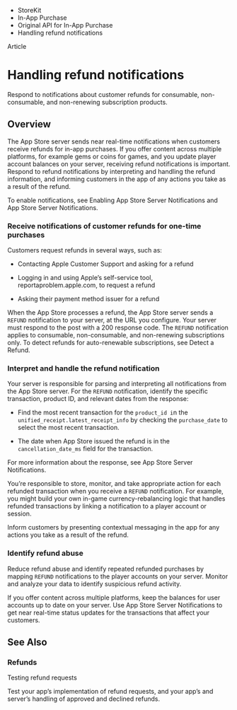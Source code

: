 

- StoreKit
- In-App Purchase
- Original API for In-App Purchase
-  Handling refund notifications 

Article

# Handling refund notifications

Respond to notifications about customer refunds for consumable, non-consumable, and non-renewing subscription products.

## Overview

The App Store server sends near real-time notifications when customers receive refunds for in-app purchases. If you offer content across multiple platforms, for example gems or coins for games, and you update player account balances on your server, receiving refund notifications is important. Respond to refund notifications by interpreting and handling the refund information, and informing customers in the app of any actions you take as a result of the refund.

To enable notifications, see Enabling App Store Server Notifications and App Store Server Notifications.

### Receive notifications of customer refunds for one-time purchases

Customers request refunds in several ways, such as:

- Contacting Apple Customer Support and asking for a refund

- Logging in and using Apple’s self-service tool, reportaproblem.apple.com, to request a refund

- Asking their payment method issuer for a refund

When the App Store processes a refund, the App Store server sends a `REFUND` notification to your server, at the URL you configure. Your server must respond to the post with a 200 response code. The `REFUND` notification applies to consumable, non-consumable, and non-renewing subscriptions only. To detect refunds for auto-renewable subscriptions, see Detect a Refund.

### Interpret and handle the refund notification

Your server is responsible for parsing and interpreting all notifications from the App Store server. For the `REFUND` notification, identify the specific transaction, product ID, and relevant dates from the response:

- Find the most recent transaction for the `product_id i`n the `unified_receipt.latest_receipt_info` by checking the `purchase_date` to select the most recent transaction.

- The date when App Store issued the refund is in the `cancellation_date_ms` field for the transaction.

For more information about the response, see App Store Server Notifications.

You’re responsible to store, monitor, and take appropriate action for each refunded transaction when you receive a `REFUND` notification. For example, you might build your own in-game currency-rebalancing logic that handles refunded transactions by linking a notification to a player account or session.

Inform customers by presenting contextual messaging in the app for any actions you take as a result of the refund.

### Identify refund abuse

Reduce refund abuse and identify repeated refunded purchases by mapping `REFUND` notifications to the player accounts on your server. Monitor and analyze your data to identify suspicious refund activity.

If you offer content across multiple platforms, keep the balances for user accounts up to date on your server. Use App Store Server Notifications to get near real-time status updates for the transactions that affect your customers.

## See Also

### Refunds

Testing refund requests

Test your app’s implementation of refund requests, and your app’s and server’s handling of approved and declined refunds.

